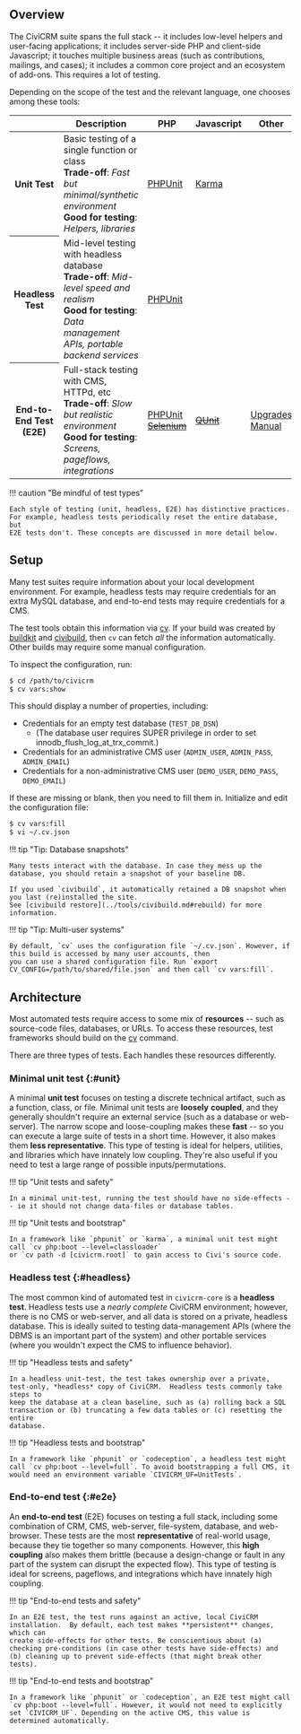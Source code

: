 ## Overview

The CiviCRM suite spans the full stack -- it includes low-level helpers and user-facing applications; it includes
server-side PHP and client-side Javascript; it touches multiple business areas (such as contributions, mailings, and
cases); it includes a common core project and an ecosystem of add-ons. This requires a lot of testing.

Depending on the scope of the test and the relevant language, one chooses among these tools:

<table>
  <thead>
    <tr>
      <th></th>
      <th>Description</th>
      <th>PHP</th>
      <th>Javascript</th>
      <th>Other</th>
    </tr>
  </thead>
  <tbody>
    <tr>
      <th>
        Unit Test
      </th>
      <td>
        Basic testing of a single function or class<br/>
        <b>Trade-off</b>: <em>Fast but minimal/synthetic environment</em><br/>
        <b>Good for testing</b>: <em>Helpers, libraries</em>
      </td>
      <td>
        <a href="phpunit">PHPUnit</a>
      </td>
      <td>
        <a href="karma">Karma</a>
      </td>
      <td>
      </td>
    </tr>
    <tr>
      <th>
        Headless Test
        </th>
      <td>
        Mid-level testing with headless database<br/>
        <b>Trade-off</b>: <em>Mid-level speed and realism</em><br/>
        <b>Good for testing</b>: <em>Data management APIs, portable backend services</em><br/>
      </td>
      <td>
        <a href="phpunit">PHPUnit</a>
      </td>
      <td>
      </td>
      <td>
      </td>
    </tr>
    <tr>
      <th>
        End-to-End Test (E2E)
      </th>
      <td>
        Full-stack testing with CMS, HTTPd, etc<br/>
        <b>Trade-off</b>: <em>Slow but realistic environment</em><br/>
        <b>Good for testing</b>: <em>Screens, pageflows, integrations</em><br/>
      </td>
      <td>
        <a href="phpunit">PHPUnit</a><br/>
        <!-- <a href="codeception">Codeception</a><br/> -->
        <s><a href="selenium">Selenium</a></s>
      </td>
      <td>
        <!-- <a href="protractor">Protractor</a><br/> -->
        <s><a href="qunit">QUnit</a></s>
      </td>
      <td>
        <a href="upgrades">Upgrades</a><br/>
        <a href="manual">Manual</a><br/>
      </td>
    </tr>
  </tbody>
</table>

!!! caution "Be mindful of test types"

    Each style of testing (unit, headless, E2E) has distinctive practices.  For example, headless tests periodically reset the entire database, but
    E2E tests don't. These concepts are discussed in more detail below.

## Setup

Many test suites require information about your local development environment.  For example, headless tests may require credentials for an extra
MySQL database, and end-to-end tests may require credentials for a CMS.

The test tools obtain this information via [cv](https://github.com/civicrm/cv).  If your build was created by [buildkit](../tools/buildkit.md) and
[civibuild](../tools/civibuild.md), then `cv` can fetch *all* the information automatically. Other builds may require some manual configuration.

To inspect the configuration, run:

```bash
$ cd /path/to/civicrm
$ cv vars:show
```

This should display a number of properties, including:

* Credentials for an empty test database (`TEST_DB_DSN`)
  * (The database user requires SUPER privilege in order to set innodb_flush_log_at_trx_commit.)
* Credentials for an administrative CMS user (`ADMIN_USER`, `ADMIN_PASS`, `ADMIN_EMAIL`)
* Credentials for a non-administrative CMS user (`DEMO_USER`, `DEMO_PASS`, `DEMO_EMAIL`)

If these are missing or blank, then you need to fill them in. Initialize and edit the configuration file:

```bash
$ cv vars:fill
$ vi ~/.cv.json
```

!!! tip "Tip: Database snapshots"

    Many tests interact with the database. In case they mess up the database, you should retain a snapshot of your baseline DB.

    If you used `civibuild`, it automatically retained a DB snapshot when you last (re)installed the site.
    See [civibuild restore](../tools/civibuild.md#rebuild) for more information.

!!! tip "Tip: Multi-user systems"

    By default, `cv` uses the configuration file `~/.cv.json`. However, if this build is accessed by many user accounts, then
    you can use a shared configuration file. Run `export CV_CONFIG=/path/to/shared/file.json` and then call `cv vars:fill`.

## Architecture

Most automated tests require access to some mix of **resources** -- such as source-code files, databases, or URLs.  To access these resources, test
frameworks should build on the [cv](https://github.com/civicrm/cv) command.

There are three types of tests. Each handles these resources differently.

### Minimal unit test {:#unit}

A minimal **unit test** focuses on testing a discrete technical artifact, such as a function, class, or file.  Minimal unit tests are **loosely**
**coupled**, and they generally shouldn't require an external service (such as a database or web-server).  The narrow scope and loose-coupling makes
these **fast** -- so you can execute a large suite of tests in a short time.  However, it also makes them **less representative**.  This type of
testing is ideal for helpers, utilities, and libraries which have innately low coupling.  They're also useful if you need to test a large range of
possible inputs/permutations.

!!! tip "Unit tests and safety"

    In a minimal unit-test, running the test should have no side-effects -- ie it should not change data-files or database tables.

!!! tip "Unit tests and bootstrap"

    In a framework like `phpunit` or `karma`, a minimal unit test might call `cv php:boot --level=classloader`
    or `cv path -d [civicrm.root]` to gain access to Civi's source code.

### Headless test {:#headless}

The most common kind of automated test in `civicrm-core` is a **headless test**.  Headless tests use a *nearly complete* CiviCRM environment;
however, there is no CMS or web-server, and all data is stored on a private, headless database.  This is ideally suited to testing data-management
APIs (where the DBMS is an important part of the system) and other portable services (where you wouldn't expect the CMS to influence behavior).

!!! tip "Headless tests and safety"

    In a headless unit-test, the test takes ownership over a private, test-only, *headless* copy of CiviCRM.  Headless tests commonly take steps to
    keep the database at a clean baseline, such as (a) rolling back a SQL transaction or (b) truncating a few data tables or (c) resetting the entire
    database.

!!! tip "Headless tests and bootstrap"

    In a framework like `phpunit` or `codeception`, a headless test might call `cv php:boot --level=full`. To avoid bootstrapping a full CMS, it
    would need an environment variable `CIVICRM_UF=UnitTests`.

### End-to-end test {:#e2e}

An **end-to-end test** (E2E) focuses on testing a full stack, including some combination of CRM, CMS, web-server, file-system, database, and web-browser.
These tests are the most **representative** of real-world usage, because they tie together so many components.  However, this **high coupling** also makes
them brittle (because a design-change or fault in any part of the system can disrupt the expected flow).  This type of testing is ideal for screens,
pageflows, and integrations which have innately high coupling.

!!! tip "End-to-end tests and safety"

    In an E2E test, the test runs against an active, local CiviCRM installation.  By default, each test makes **persistent** changes, which can
    create side-effects for other tests. Be conscientious about (a) checking pre-conditions (in case other tests have side-effects) and
    (b) cleaning up to prevent side-effects (that might break other tests).

!!! tip "End-to-end tests and bootstrap"

    In a framework like `phpunit` or `codeception`, an E2E test might call `cv php:boot --level=full`. However, it would not need to explicitly
    set `CIVICRM_UF`. Depending on the active CMS, this value is determined automatically.
